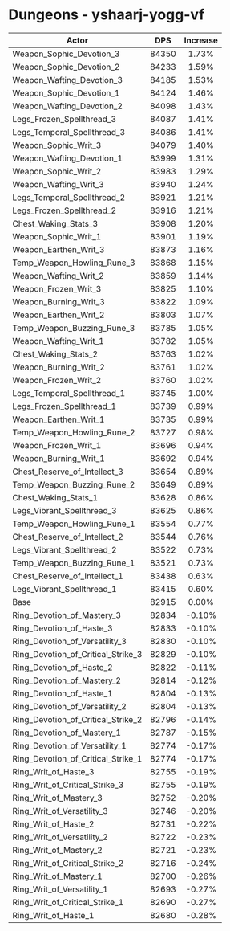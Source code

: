 # Dungeons - yshaarj-yogg-vf
| Actor | DPS | Increase |
|---|:---:|:---:|
|Weapon_Sophic_Devotion_3|84350|1.73%|
|Weapon_Sophic_Devotion_2|84233|1.59%|
|Weapon_Wafting_Devotion_3|84185|1.53%|
|Weapon_Sophic_Devotion_1|84124|1.46%|
|Weapon_Wafting_Devotion_2|84098|1.43%|
|Legs_Frozen_Spellthread_3|84087|1.41%|
|Legs_Temporal_Spellthread_3|84086|1.41%|
|Weapon_Sophic_Writ_3|84079|1.40%|
|Weapon_Wafting_Devotion_1|83999|1.31%|
|Weapon_Sophic_Writ_2|83983|1.29%|
|Weapon_Wafting_Writ_3|83940|1.24%|
|Legs_Temporal_Spellthread_2|83921|1.21%|
|Legs_Frozen_Spellthread_2|83916|1.21%|
|Chest_Waking_Stats_3|83908|1.20%|
|Weapon_Sophic_Writ_1|83901|1.19%|
|Weapon_Earthen_Writ_3|83873|1.16%|
|Temp_Weapon_Howling_Rune_3|83868|1.15%|
|Weapon_Wafting_Writ_2|83859|1.14%|
|Weapon_Frozen_Writ_3|83825|1.10%|
|Weapon_Burning_Writ_3|83822|1.09%|
|Weapon_Earthen_Writ_2|83803|1.07%|
|Temp_Weapon_Buzzing_Rune_3|83785|1.05%|
|Weapon_Wafting_Writ_1|83782|1.05%|
|Chest_Waking_Stats_2|83763|1.02%|
|Weapon_Burning_Writ_2|83761|1.02%|
|Weapon_Frozen_Writ_2|83760|1.02%|
|Legs_Temporal_Spellthread_1|83745|1.00%|
|Legs_Frozen_Spellthread_1|83739|0.99%|
|Weapon_Earthen_Writ_1|83735|0.99%|
|Temp_Weapon_Howling_Rune_2|83727|0.98%|
|Weapon_Frozen_Writ_1|83696|0.94%|
|Weapon_Burning_Writ_1|83692|0.94%|
|Chest_Reserve_of_Intellect_3|83654|0.89%|
|Temp_Weapon_Buzzing_Rune_2|83649|0.89%|
|Chest_Waking_Stats_1|83628|0.86%|
|Legs_Vibrant_Spellthread_3|83625|0.86%|
|Temp_Weapon_Howling_Rune_1|83554|0.77%|
|Chest_Reserve_of_Intellect_2|83544|0.76%|
|Legs_Vibrant_Spellthread_2|83522|0.73%|
|Temp_Weapon_Buzzing_Rune_1|83521|0.73%|
|Chest_Reserve_of_Intellect_1|83438|0.63%|
|Legs_Vibrant_Spellthread_1|83415|0.60%|
|Base|82915|0.00%|
|Ring_Devotion_of_Mastery_3|82834|-0.10%|
|Ring_Devotion_of_Haste_3|82833|-0.10%|
|Ring_Devotion_of_Versatility_3|82830|-0.10%|
|Ring_Devotion_of_Critical_Strike_3|82829|-0.10%|
|Ring_Devotion_of_Haste_2|82822|-0.11%|
|Ring_Devotion_of_Mastery_2|82814|-0.12%|
|Ring_Devotion_of_Haste_1|82804|-0.13%|
|Ring_Devotion_of_Versatility_2|82804|-0.13%|
|Ring_Devotion_of_Critical_Strike_2|82796|-0.14%|
|Ring_Devotion_of_Mastery_1|82787|-0.15%|
|Ring_Devotion_of_Versatility_1|82774|-0.17%|
|Ring_Devotion_of_Critical_Strike_1|82774|-0.17%|
|Ring_Writ_of_Haste_3|82755|-0.19%|
|Ring_Writ_of_Critical_Strike_3|82755|-0.19%|
|Ring_Writ_of_Mastery_3|82752|-0.20%|
|Ring_Writ_of_Versatility_3|82746|-0.20%|
|Ring_Writ_of_Haste_2|82731|-0.22%|
|Ring_Writ_of_Versatility_2|82722|-0.23%|
|Ring_Writ_of_Mastery_2|82721|-0.23%|
|Ring_Writ_of_Critical_Strike_2|82716|-0.24%|
|Ring_Writ_of_Mastery_1|82700|-0.26%|
|Ring_Writ_of_Versatility_1|82693|-0.27%|
|Ring_Writ_of_Critical_Strike_1|82690|-0.27%|
|Ring_Writ_of_Haste_1|82680|-0.28%|
